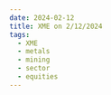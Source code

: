 ```yaml
---
date: 2024-02-12
title: XME on 2/12/2024
tags: 
  - XME
  - metals
  - mining
  - sector
  - equities
---
```

<div class="post">
<snapshot-grid 
    :reports="['2024/02/09/CTA/XME', '2024/02/12/CTA/XME', '2024/02/12/MTP/XME']"
    chart="2024/02/12/Chart/XME"
/>
<p>

</p>
<p>

</p>
</div>